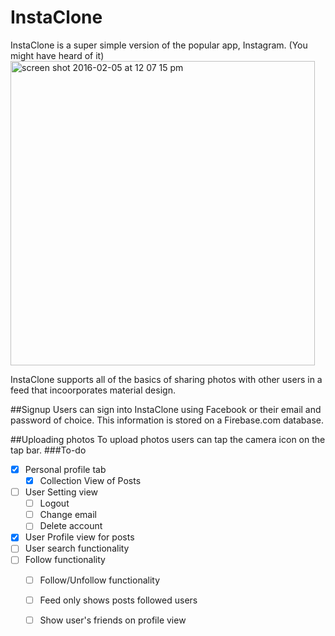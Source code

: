 # InstaClone

InstaClone is a super simple version of the popular app, Instagram. (You might have heard of it)
<img width="487" alt="screen shot 2016-02-05 at 12 07 15 pm" src="https://cloud.githubusercontent.com/assets/7423532/12853252/0e4f62a4-cc01-11e5-8f2a-0280622c24ed.png">

InstaClone supports all of the basics of sharing photos with other users in a feed that incoorporates material design. 

##Signup
Users can sign into InstaClone using Facebook or their email and password of choice. This information is stored on a Firebase.com database. 

##Uploading photos
To upload photos users can tap the camera icon on the tap bar. 
###To-do
- [x] Personal profile tab
  - [x] Collection View of Posts
- [ ] User Setting view
  - [ ] Logout
  - [ ] Change email
  - [ ] Delete account
- [x] User Profile view for posts 
- [ ] User search functionality
- [ ] Follow functionality
  - [ ] Follow/Unfollow functionality
  - [ ] Feed only shows posts followed users
  - [ ] Show user's friends on profile view


